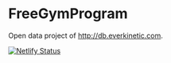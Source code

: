 # FreeGymProgram

Open data project of http://db.everkinetic.com.

[![Netlify Status](https://api.netlify.com/api/v1/badges/71bdce07-4c40-4f93-bc9f-effbfd71d211/deploy-status)](https://app.netlify.com/sites/hardcore-mirzakhani-0abd02/deploys)
